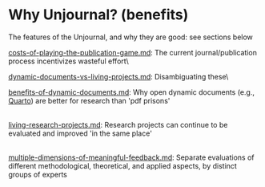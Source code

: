 # Why Unjournal? (benefits)

The features of the Unjournal, and why they are good: see sections below

[costs-of-playing-the-publication-game.md](costs-of-playing-the-publication-game.md "mention"): The current journal/publication process incentivizes wasteful effort\


[dynamic-documents-vs-living-projects.md](dynamic-documents-vs-living-projects.md "mention"): Disambiguating these\


[benefits-of-dynamic-documents.md](benefits-of-dynamic-documents.md "mention"): Why open dynamic documents (e.g., [Quarto](https://www.quarto.org)) are better for research than 'pdf prisons'&#x20;

\
[living-research-projects.md](living-research-projects.md "mention"): Research projects can continue to be evaluated and improved 'in the same place'

\
[multiple-dimensions-of-meaningful-feedback.md](more-reliable-and-useful-evaluation/multiple-dimensions-of-meaningful-feedback.md "mention"): Separate evaluations of different methodological, theoretical, and applied aspects, by distinct groups of experts

